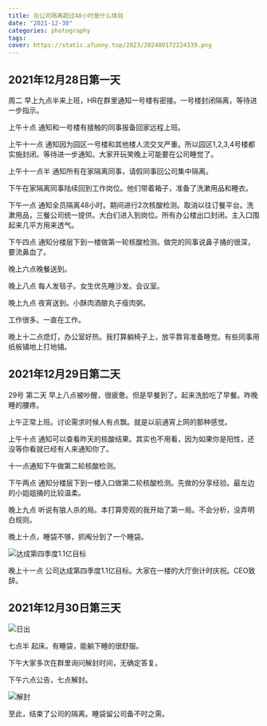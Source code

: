 ```yaml
---
title: 在公司隔离超过48小时是什么体验
date: "2021-12-30"
categories: photography
tags:
cover: https://static.afunny.top/2023/202409172224339.png
---
```


## 2021年12月28日第一天
周二 早上九点半来上班，HR在群里通知一号楼有密接。一号楼封闭隔离，等待进一步指示。

上午十点 通知和一号楼有接触的同事报备回家远程上班。

上午十一点 通知因为园区一号楼和其他楼人流交叉严重。所以园区1,2,3,4号楼都实施封闭。等待进一步通知。大家开玩笑晚上可能要在公司睡觉了。

上午十一点半 通知所有在家隔离同事，请假同事回公司集中隔离。

下午在家隔离同事陆续回到工作岗位。他们带着箱子，准备了洗漱用品和睡衣。

下午一点 通知全员隔离48小时。期间进行2次核酸检测。取消以往订餐平台。洗漱用品，三餐公司统一提供。大白们进入到岗位。所有办公楼出口封闭。主入口围起来几平方用来透气。

下午四点 通知分楼层下到一楼做第一轮核酸检测。做完的同事说鼻子捅的很深，要流鼻血了。

晚上六点晚餐送到。

晚上八点 每人发毯子。女生优先睡沙发。会议室。

晚上九点 夜宵送到。小酥肉酒酿丸子瘦肉粥。

工作很多。一直在工作。

晚上十二点熄灯，办公室好热。我打算躺椅子上，放平靠背准备睡觉。有些同事用纸板铺地上打地铺。

## 2021年12月29日第二天
29号 第二天 早上八点被吵醒，很疲惫。但是早餐到了。起来洗脸吃了早餐。昨晚睡的腰疼。

上午正常上班。讨论需求时候人有点飘。就是以前通宵上网的那种感觉。

上午十点 通知可以查看昨天的核酸结果。其实也不用看，因为如果你是阳性，还没等你看就已经有人来通知你了。

十一点通知下午做第二轮核酸检测。

下午两点 通知分楼层下到一楼入口做第二轮核酸检测。先做的分享经验。最左边的小姐姐捅的比较温柔。

晚上九点 听说有狼人杀的局。本打算旁观的我开始了第一局。不会分析，没弄明白规则。

晚上十点，睡袋不够，抓阄分到了一个睡袋。

![达成第四季度1.1亿目标](https://static.afunny.top/2023/202409172224341.png)

晚上十一点 公司达成第四季度1.1亿目标。大家在一楼的大厅倒计时庆祝。CEO致辞。

## 2021年12月30日第三天

![日出](https://static.afunny.top/2023/202409172224342.png)

七点半 起床。有睡袋，能躺下睡的很舒服。

下午大家多次在群里询问解封时间，无确定答复。

下午六点公告，七点解封。

![解封](https://static.afunny.top/2023/202409172224339.png)

至此，结束了公司的隔离。睡袋留公司备不时之需。



